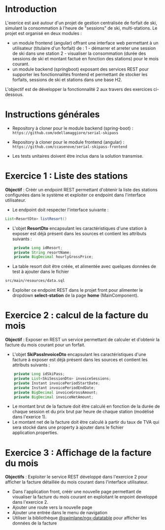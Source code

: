 # Introduction
L'exerice est axé autour d'un projet de gestion centralisée de forfait de ski, simulant la consommation à l'heure de "sessions" de ski, multi-stations. Le projet est organisé en deux modules : 
- un module frontend (angular) offrant une interface web permettant à un utilisateur (titulaire d'un forfait) de :
	1 - démarrer et arreter une session de ski dans une station
	2 - visualiser la consommation (durée des sessions de ski et montant factué en fonction des stations) pour le mois courant. 
- un module backend (springboot) exposant des services REST pour supporter les fonctionnalités frontend et permettant de stocker les forfaits, sessions de ski et stations dans une base H2.

L'objectif est de développer la fonctionnalité 2 aux travers des exercices ci-dessous.

# Instructions générales
- Repository à cloner pour le module backend (spring-boot) :
```https://github.com/odellamaggiore/serial-skipass```

- Repository à cloner pour le module frontend (angular) :
```https://github.com/ccasenove/serial-skipass-frontend```

- Les tests unitaires doivent être inclus dans la solution transmise.

# Exercice 1 : Liste des stations
**Objectif** : Créér un endpoint REST permettant d'obtenir la liste des stations configurées dans le système et exploiter ce endpoint dans l'interface utilisateur.

- Le endpoint doit respecter l'interface suivante : 
```java
List<ResortDto> listResort()
```
- L'objet **ResortDto** encapsulant les caractéristiques d'une station à exposer est déjà présent dans les sources et contient les attributs suivants :
```java
	private Long idResort;
	private String resortName;
	private BigDecimal hourlyGrossPrice;
```
- La table resort doit être créée, et alimentée avec quelques données de test à ajouter dans le fichier 
```sh
src/main/resources/data.sql
```

- Exploiter ce endpoint REST dans le projet front pour alimenter le dropdown **select-station** de la page **home** (MainComponent).

# Exercice 2 : calcul de la facture du mois
**Objectif** : Exposer en REST un service permettant de calculer et d'obtenir la facture du mois courant pour un forfait.

- L'objet **SkiPassInvoiceDto** encapsulant les caractéristiques d'une facture à exposer est déjà présent dans les sources et contient les attributs suivants : 
```java
 	private Long idSkiPass;
 	private List<SkiSessionDto> invoiceSessions;
 	private Instant invoicePeriodStartDate;
 	private Instant invoicePeriodEndDate;
 	private BigDecimal invoiceGrossAmount;
 	private BigDecimal invoiceNetAmount;
```
- Le montant brut de la facture doit être calculé en fonction de la durée de chaque session et du prix brut par heure de chaque station (modélisé dans l'exerice 1).
- Le montant net de la facture doit être calculé à partir du taux de TVA qui sera stocké dans une property à ajouter dans le fichier application.properties.

# Exercice 3 : Affichage de la facture du mois
**Objectifs** : Exploiter le service REST développé dans l'exercice 2 pour afficher la facture détaillée du mois courant dans l'interface utilisateur.

- Dans l'application front, créér une nouvelle page permettant de visualiser la facture du mois courant en exploitant le enpoint developpé dans l'exercice 2.
- Ajouter une route vers la nouvelle page
- Ajouter une entrée dans le menu de navigation
- Utiliser la bibliothèque [@swimlane/ngx-datatable](https://www.npmjs.com/package/@swimlane/ngx-datatable) pour afficher les données de la facture

